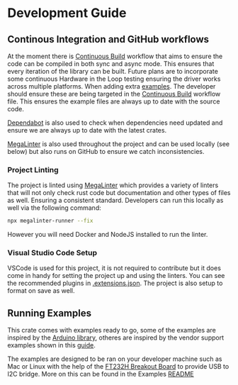 # Development Guide

## Continous Integration and GitHub workflows

At the moment there is [Continuous Build](./.github/workflows/continuous-build.yaml) workflow that aims to ensure the code can be compiled in both sync and async mode. This ensures that every iteration of the library can be built. Future plans are to incorporate some continuous Hardware in the Loop testing ensuring the driver works across multiple platforms. When adding extra [examples](./examples/). The developer should ensure these are being targeted in the [Continuous Build](./.github/workflows/continuous-build.yaml) workflow file. This ensures the example files are always up to date with the source code.

[Dependabot](./.github/dependabot.yaml) is also used to check when dependencies need updated and ensure we are always up to date with the latest crates.

[MegaLinter](./.mega-linter.yaml) is also used throughout the project and can be used locally (see below) but also runs on GitHub to ensure we catch inconsistencies.

### Project Linting

The project is linted using [MegaLinter](https://megalinter.io/latest/) which provides a variety of linters that will not only check rust code but documentation and other types of files as well. Ensuring a consistent standard. Developers can run this locally as well via the following command:

```bash
npx megalinter-runner --fix
```

However you will need Docker and NodeJS installed to run the linter.

### Visual Studio Code Setup

VSCode is used for this project, it is not required to contribute but it does come in handy for setting the project up and using the linters. You can see the recommended plugins in [.extensions.json](.vscode/extensions.json). The project is also setup to format on save as well.

## Running Examples

This crate comes with examples ready to go, some of the examples are inspired by the [Arduino library](https://github.com/CentyLab/AP33772S-CentyLab/tree/main), otheres are inspired by the vendor support examples shown in this [guide](./docs/AP33772S-Sink-Controller-EVB-User-Guide.pdf).

The examples are designed to be ran on your developer machine such as Mac or Linux with the help of the [FT232H Breakout Board](https://www.adafruit.com/product/2264?srsltid=AfmBOopHJEgnh4a6cuJ9i4CleCgHksuY1m4pmx0XMOKLCBGbsPyLs8iE) to provide USB to I2C bridge. More on this can be found in the Examples [README](./examples/README.md)

